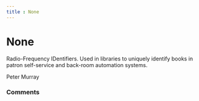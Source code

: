 ```yaml
---
title : None
---
```

None
=====================
Radio-Frequency IDentifiers. Used in libraries to uniquely identify
books in patron self-service and back-room automation systems.

Peter Murray

### Comments ###


